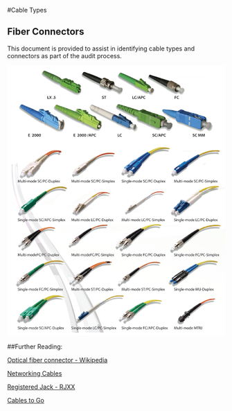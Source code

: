 #Cable Types

## Fiber Connectors

This document is provided to assist in identifying cable types and connectors as part of the audit process.

![Fiber Cable Ends](../img/fiber_optic_connector2.png)

 
##Further Reading:

[Optical fiber connector - Wikipedia](https://en.wikipedia.org/wiki/Optical_fiber_connector)

[Networking Cables](https://en.wikipedia.org/wiki/Networking_cables)

[Registered Jack - RJXX](https://en.wikipedia.org/wiki/Registered_jack)

[Cables to Go](https://www.cablestogo.com/learning/connector-guides)
